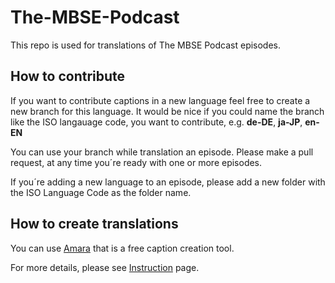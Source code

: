 # The-MBSE-Podcast
This repo is used for translations of The MBSE Podcast episodes.

## How to contribute
If you want to contribute captions in a new language feel free to create a new branch for this language. It would be nice if you could name the branch like the ISO langauage code, you want to contribute, e.g. __de-DE__, __ja-JP__, __en-EN__

You can use your branch while translation an episode. Please make a pull request, at any time you´re ready with one or more episodes. 

If you´re adding a new language to an episode, please add a new folder with the ISO Language Code as the folder name.

## How to create translations
You can use [Amara](https://amara.org/en/) that is a free caption creation tool.

For more details, please see [Instruction](instruction.md) page.
